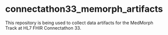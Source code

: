 # connectathon33_memorph_artifacts
This repository is being used to collect data artifacts for the MedMorph Track at HL7 FHIR Connectathon 33.
